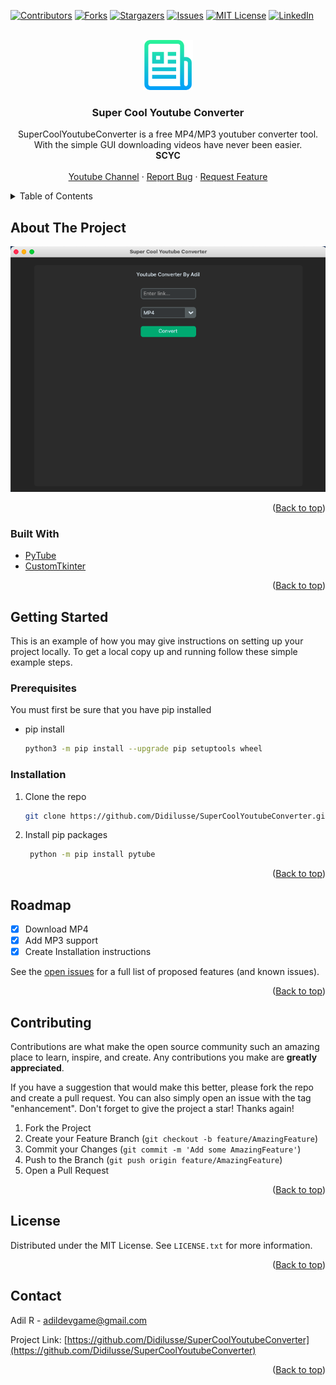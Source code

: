 <a name="readme-top"></a>

[![Contributors][contributors-shield]][contributors-url]
[![Forks][forks-shield]][forks-url]
[![Stargazers][stars-shield]][stars-url]
[![Issues][issues-shield]][issues-url]
[![MIT License][license-shield]][license-url]
[![LinkedIn][linkedin-shield]][linkedin-url]



<!-- PROJECT LOGO -->
<br />
<div align="center">
  <a href="https://github.com/Didilusse/SuperCoolYoutubeConverter">
    <img src="images/logo.png" alt="Logo" width="80" height="80">
  </a>

<h3 align="center">Super Cool Youtube Converter</h3>

  <p align="center">
    SuperCoolYoutubeConverter is a free MP4/MP3 youtuber converter tool. With the simple GUI downloading videos have never been easier.
    <br />
    <a><strong>SCYC</strong></a>
    <br />
    <br />
    <a href="https://www.youtube.com/@Didilusse">Youtube Channel</a>
    ·
    <a href="https://github.com/Didilusse/SuperCoolYoutubeConverter/issues">Report Bug</a>
    ·
    <a href="https://github.com/Didilusse/SuperCoolYoutubeConverter/issues">Request Feature</a>
  </p>
</div>



<!-- TABLE OF CONTENTS -->
<details>
  <summary>Table of Contents</summary>
  <ol>
    <li>
      <a href="#about-the-project">About The Project</a>
      <ul>
        <li><a href="#built-with">Built With</a></li>
      </ul>
    </li>
    <li>
      <a href="#getting-started">Getting Started</a>
      <ul>
        <li><a href="#prerequisites">Prerequisites</a></li>
        <li><a href="#installation">Installation</a></li>
      </ul>
    </li>
    <li><a href="#usage">Usage</a></li>
    <li><a href="#roadmap">Roadmap</a></li>
    <li><a href="#contributing">Contributing</a></li>
    <li><a href="#license">License</a></li>
    <li><a href="#contact">Contact</a></li>
    <li><a href="#acknowledgments">Acknowledgments</a></li>
  </ol>
</details>



<!-- ABOUT THE PROJECT -->
## About The Project

[![Product Name Screen Shot][product-screenshot]](https://didilusse.github.io)

<p align="right">(<a href="#readme-top">Back to top</a>)</p>



### Built With

* [PyTube](https://pytube.io/en/latest/-url)
* [CustomTkinter](https://github.com/TomSchimansky/CustomTkinter-url)

<p align="right">(<a href="#readme-top">Back to top</a>)</p>



<!-- GETTING STARTED -->
## Getting Started

This is an example of how you may give instructions on setting up your project locally.
To get a local copy up and running follow these simple example steps.

### Prerequisites

You must first be sure that you have pip installed
* pip install
  ```sh
  python3 -m pip install --upgrade pip setuptools wheel
  ```

### Installation

1. Clone the repo
   ```sh
   git clone https://github.com/Didilusse/SuperCoolYoutubeConverter.git
   ```
2. Install pip packages
   ```sh
    python -m pip install pytube
   ```

<p align="right">(<a href="#readme-top">Back to top</a>)</p>



<!-- ROADMAP -->
## Roadmap

- [x] Download MP4
- [x] Add MP3 support
- [x] Create Installation instructions

See the [open issues](https://github.com/Didilusse/SuperCoolYoutubeConverter/issues) for a full list of proposed features (and known issues).

<p align="right">(<a href="#readme-top">Back to top</a>)</p>



<!-- CONTRIBUTING -->
## Contributing

Contributions are what make the open source community such an amazing place to learn, inspire, and create. Any contributions you make are **greatly appreciated**.

If you have a suggestion that would make this better, please fork the repo and create a pull request. You can also simply open an issue with the tag "enhancement".
Don't forget to give the project a star! Thanks again!

1. Fork the Project
2. Create your Feature Branch (`git checkout -b feature/AmazingFeature`)
3. Commit your Changes (`git commit -m 'Add some AmazingFeature'`)
4. Push to the Branch (`git push origin feature/AmazingFeature`)
5. Open a Pull Request

<p align="right">(<a href="#readme-top">Back to top</a>)</p>



<!-- LICENSE -->
## License

Distributed under the MIT License. See `LICENSE.txt` for more information.

<p align="right">(<a href="#readme-top">Back to top</a>)</p>



<!-- CONTACT -->
## Contact

Adil R - adildevgame@gmail.com

Project Link: [https://github.com/Didilusse/SuperCoolYoutubeConverter](https://github.com/Didilusse/SuperCoolYoutubeConverter)

<p align="right">(<a href="#readme-top">Back to top</a>)</p>



<!-- MARKDOWN LINKS & IMAGES -->
<!-- https://www.markdownguide.org/basic-syntax/#reference-style-links -->
[contributors-shield]: https://img.shields.io/github/contributors/Didilusse/SuperCoolYoutubeConverter.svg?style=for-the-badge
[contributors-url]: https://github.com/Didilusse/SuperCoolYoutubeConverter/graphs/contributors
[forks-shield]: https://img.shields.io/github/forks/Didilusse/SuperCoolYoutubeConverter.svg?style=for-the-badge
[forks-url]: https://github.com/Didilusse/SuperCoolYoutubeConverter/network/members
[stars-shield]: https://img.shields.io/github/stars/Didilusse/SuperCoolYoutubeConverter.svg?style=for-the-badge
[stars-url]: https://github.com/Didilusse/SuperCoolYoutubeConverter/stargazers
[issues-shield]: https://img.shields.io/github/issues/Didilusse/SuperCoolYoutubeConverter.svg?style=for-the-badge
[issues-url]: https://github.com/Didilusse/SuperCoolYoutubeConverter/issues
[license-shield]: https://img.shields.io/github/license/Didilusse/SuperCoolYoutubeConverter.svg?style=for-the-badge
[license-url]: https://github.com/Didilusse/SuperCoolYoutubeConverter/blob/master/LICENSE.txt
[linkedin-shield]: https://img.shields.io/badge/-LinkedIn-black.svg?style=for-the-badge&logo=linkedin&colorB=555
[linkedin-url]: https://linkedin.com/in/linkedin_username
[product-screenshot]: images/screenshot.png
[PyTube-url]: https://pytube.io/en/latest/
[PyTube.com]: https://www.google.com/url?sa=i&url=https%3A%2F%2Fpypi.org%2Fproject%2Fpytube%2F&psig=AOvVaw19bmEsDVBACMrt_TAtG0I0&ust=1671582066150000&source=images&cd=vfe&ved=0CA8QjRxqFwoTCIDR98v2hvwCFQAAAAAdAAAAABAE
[CustomTK-url]: https://github.com/TomSchimansky/CustomTkinter
[CustomTK.com]: https://github.com/TomSchimansky/CustomTkinter/raw/master/documentation_images/CustomTkinter_logo_dark.png
